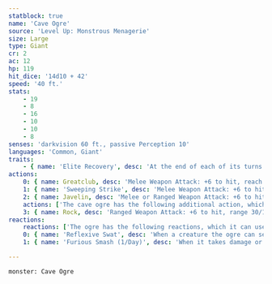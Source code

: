 ```yaml
---
statblock: true
name: 'Cave Ogre'
source: 'Level Up: Monstrous Menagerie'
size: Large
type: Giant
cr: 2
ac: 12
hp: 119
hit_dice: '14d10 + 42'
speed: '40 ft.'
stats:
    - 19
    - 8
    - 16
    - 10
    - 10
    - 8
senses: 'darkvision 60 ft., passive Perception 10'
languages: 'Common, Giant'
traits:
    - { name: 'Elite Recovery', desc: 'At the end of each of its turns while bloodied, the ogre can end one condition or effect on itself. It can do this even when unconscious or incapacitated.' }
actions:
    0: { name: Greatclub, desc: 'Melee Weapon Attack: +6 to hit, reach 5 ft., one target. Hit: 13 (2d8 + 4) bludgeoning damage, and if the target is a Medium or smaller creature, it makes a DC 14 Strength saving throw, falling prone on a failure.' }
    1: { name: 'Sweeping Strike', desc: 'Melee Weapon Attack: +6 to hit, reach 5 ft., all creatures within 5 feet. Hit: 8 (1d8 + 4) bludgeoning damage, and if the target is a Medium or smaller creature, it makes a DC 14 Strength saving throw. On a failure, it is pushed 10 feet away from the ogre.' }
    2: { name: Javelin, desc: 'Melee or Ranged Weapon Attack: +6 to hit, reach 5 ft. or range 30/120 ft., one target. Hit: 11 (2d6 + 4) piercing damage.' }
    actions: ['The cave ogre has the following additional action, which it can use only while bloodied:']
    3: { name: Rock, desc: 'Ranged Weapon Attack: +6 to hit, range 30/120 ft., one target. Hit: 14 (3d6 + 4) bludgeoning damage, and if the target is a Medium or smaller creature, it makes a DC 14 Strength saving throw, falling prone on a failure.' }
reactions:
    reactions: ['The ogre has the following reactions, which it can use only while bloodied:']
    0: { name: 'Reflexive Swat', desc: 'When a creature the ogre can see within 5 feet hits it with a melee attack, the ogre makes a greatclub attack against it.' }
    1: { name: 'Furious Smash (1/Day)', desc: 'When it takes damage or is targeted by a spell, the cave ogre roars and smashes the ground, a tree, or another object, sending debris flying in a 30-foot radius around the ogre. Each creature in the area makes a DC 14 Dexterity saving throw, taking 10 (3d6) bludgeoning damage on a failed save or half damage on a success. Until the debris is cleared, the area becomes difficult terrain, which the cave ogre ignores.' }

---
```

```statblock
monster: Cave Ogre
```
